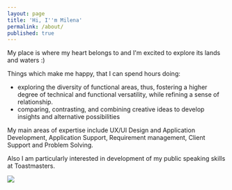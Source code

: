 ```yaml
---
layout: page
title: 'Hi, I''m Milena'
permalink: /about/
published: true
---
```

My place is where my heart belongs to and I'm excited to explore its lands and waters :)

Things which make me happy, that I can spend hours doing:
* exploring the diversity of functional areas, thus,  fostering a higher degree of technical and functional versatility, while refining a sense of relationship.
* comparing, contrasting, and combining creative ideas to develop insights and alternative possibilities

My main areas of expertise include UX/UI Design and Application Development, Application Support, Requirement management, Client Support and Problem Solving.

Also I am particularly interested in development of my public speaking skills at Toastmasters.

<img src="https://milenalavanchy.github.io/assets/images/giphy.gif">

